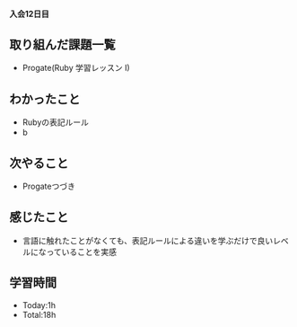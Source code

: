 #### 入会12日目
## 取り組んだ課題一覧
- Progate(Ruby 学習レッスン I)
## わかったこと
- Rubyの表記ルール
- b
## 次やること
- Progateつづき
## 感じたこと
- 言語に触れたことがなくても、表記ルールによる違いを学ぶだけで良いレベルになっていることを実感
## 学習時間
- Today:1h
- Total:18h
